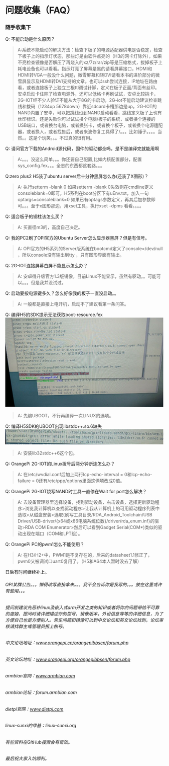 # 问题收集（FAQ）

### 随手收集下

Q: 不能启动是什么原因？

> A:系统不能启动的解决方法：检查下板子的电源适配器供电是否稳定，检查下板子上的指示灯状态，那些灯是由软件点亮的（H3的网卡灯除外），如果不亮检查镜像是否解压了再烧入的xz/7z/rar/zip等是压缩格式，拔掉板子上耗电设备也可以看看。指示灯亮了屏幕是黑的请看屏幕接口，HDMI和HDMI转VGA一般没什么问题，微雪屏幕和转DVI请看本书的进阶部分的微雪屏显示及HDMI转DVI支持的文章。也可以ssh尝试连接，IP地址在路由看，或者连接板子上独立三根ttl调试针脚，定义在板子正面/背面有丝印。安卓启动卡住除了检查电源外，还可以低格卡再刷试试，安卓比较挑卡，2G-IOT经不少人验证不能从大于8G的卡启动，2G-iot不能启动建议检查跳线和拨码（1234up 5678down）靠近sdcard卡槽那边是up，2G-IOT的NAND内置了安卓，可以把跳线设到NAND启动看看，跳线定义板子上也有丝印标识。还是失败你可以试试换个电脑/板子的系统，或者换个连接的USB端口，或者换台电脑，或者换张卡，或者换个板子，或者换个电源适配器，或者换人，或者找售后，或者来波修复工具得了/。。。比如锤子。。。。当然。。这是个玩笑。。。不过真的很有用。

Q: 请问官方下载的Android源代码，固件的驱动都全吗，是不是编译完就能用啊

> A:。。。没这么简单。。。你还要自己配置,比如内核配置部分，配置sys\_config.fex。。。全志的东西都这套路。。。

Q:zero plus2 H5装了ubuntu server后十分钟黑屏怎么办\(还装了X图形\)？

> A: 执行setterm -blank 0 如果setterm -blank 0失效则在cmdline定义consoleblank=0即可。H5系列在boot分区下有uEnv.txt，加入一句optargs=consoleblank=0 如果已有optags参数定义，再其后加参数即可。。。至于x图形那边，用xset工具，执行xset –dpms 看看。。。。

Q: 适合板子的铜柱该怎么买？

> A: 买直径m3的，高度自己决定。

Q: 我的PC2刷了OPI官方的Ubuntu Server怎么显示器黑屏？但是有信号。

> A: OPI官方的H5系列的Server版系统在bootcmd定义了console=/dev/null ，所以console没有输出到tty ，只有图形界面有输出。

Q: 2G-IOT连接屏幕白屏不能显示怎么办？

> A: 安卓得升级官方1.3版镜像，目前Linux不能显示，虽然有驱动。。可能可以。。。但是我并没试过。

Q: 启动要按电源键多久？怎么好像我的板子一直没启动。。

> A: 一般都是直接上电开机，启动不了建议看第一条问答。

Q: 编译H5的SDK提示无法获取boot-resource.fex![](/assets/20170821145819.jpg)

> A: 先编UBOOT，不行再编译一次LINUX的选项。

Q: 编译H5SDK的UBOOT出现libstdc++.so.6缺失![](/assets/20170821150221.png)

> A: 安装lib32stdc++6这个包。

Q: OrangePi 2G-IOT的Linux拨号后两分钟断连怎么办？

> A: 在/etc/wvdial.conf后加上两行lcp-echo-interval = 0和lcp-echo-failure = 0还有/etc/ppp/options里面这俩项改成0值。

Q: OrangePi 2G-IOT烧写NAND时工具一直停在Wait for port怎么解决？

> A: 去设备管理器里选择设备，找到驱动设备，右击设备，选择更新驱动程序&gt;浏览我计算机以查找驱动程序&gt;让我从计算机上的可用驱动程序列表中选取&gt;从磁盘安装&gt;选取{刷写工具目录/RDA\_Android\_Toolchain/USB Driver/USB-driver/{x64或x86电脑系统位数}/driver/rda\_enum.inf}的驱动&gt;RDA COM Enumerator&gt;然后可以看到Gadget Serial\(COM\*\)类似的驱动出现在端口（COM和LPT组）。

Q: OrangePi PC的pwm1怎么不能使用？

> A: 在H3/H2+中，PWM1是不复存在的，后来的datasheet1.1修正了，pwm0又被调试口uart0复用了。（H5和A64本人暂时没去了解）

日后有时间继续补上。

###### OPI某群公告。。。懒得改写直接拿来。。。我不会告诉你是我写的。。。放在这里或许有些用。。。

###### 提问前建议先恶补linux及嵌入式arm开发之类的知识或者将你的问题带给不可靠的度娘，提问时请详细描述你的型号，镜像版本，外设信息等等的详细信息，为了方便自己也是方便别人。常见问题和镜像可以到中文论坛和英文论坛找到，论坛审核请找群主或管理员报上帐号。

###### 中文论坛地址：www.orangepi.cn/orangepibbscn/forum.php

###### 英文论坛地址：www.orangepi.org/orangepibbsen/forum.php

###### armbian官网：www.armbian.com

###### armbian论坛：forum.armbian.com

###### dietpi官网：www.dietpi.com

###### linux-sunxi的维基：linux-sunxi.org

###### 有些资料在GitHub搜索会有奇效。

###### 最后祝大家入坑顺利。



